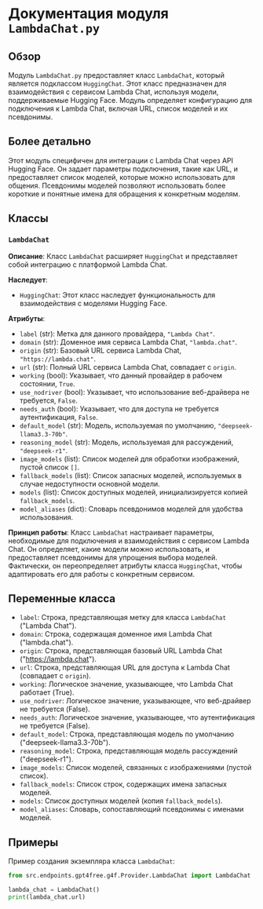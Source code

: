 # Документация модуля `LambdaChat.py`

## Обзор

Модуль `LambdaChat.py` предоставляет класс `LambdaChat`, который является подклассом `HuggingChat`. Этот класс предназначен для взаимодействия с сервисом Lambda Chat, используя модели, поддерживаемые Hugging Face. Модуль определяет конфигурацию для подключения к Lambda Chat, включая URL, список моделей и их псевдонимы.

## Более детально

Этот модуль специфичен для интеграции с Lambda Chat через API Hugging Face. Он задает параметры подключения, такие как URL, и предоставляет список моделей, которые можно использовать для общения. Псевдонимы моделей позволяют использовать более короткие и понятные имена для обращения к конкретным моделям.

## Классы

### `LambdaChat`

**Описание**: Класс `LambdaChat` расширяет `HuggingChat` и представляет собой интеграцию с платформой Lambda Chat.

**Наследует**:
- `HuggingChat`: Этот класс наследует функциональность для взаимодействия с моделями Hugging Face.

**Атрибуты**:
- `label` (str): Метка для данного провайдера, `"Lambda Chat"`.
- `domain` (str): Доменное имя сервиса Lambda Chat, `"lambda.chat"`.
- `origin` (str): Базовый URL сервиса Lambda Chat, `"https://lambda.chat"`.
- `url` (str): Полный URL сервиса Lambda Chat, совпадает с `origin`.
- `working` (bool): Указывает, что данный провайдер в рабочем состоянии, `True`.
- `use_nodriver` (bool): Указывает, что использование веб-драйвера не требуется, `False`.
- `needs_auth` (bool): Указывает, что для доступа не требуется аутентификация, `False`.
- `default_model` (str): Модель, используемая по умолчанию, `"deepseek-llama3.3-70b"`.
- `reasoning_model` (str): Модель, используемая для рассуждений, `"deepseek-r1"`.
- `image_models` (list): Список моделей для обработки изображений, пустой список `[]`.
- `fallback_models` (list): Список запасных моделей, используемых в случае недоступности основной модели.
- `models` (list): Список доступных моделей, инициализируется копией `fallback_models`.
- `model_aliases` (dict): Словарь псевдонимов моделей для удобства использования.

**Принцип работы**:
Класс `LambdaChat` настраивает параметры, необходимые для подключения и взаимодействия с сервисом Lambda Chat. Он определяет, какие модели можно использовать, и предоставляет псевдонимы для упрощения выбора моделей. Фактически, он переопределяет атрибуты класса `HuggingChat`, чтобы адаптировать его для работы с конкретным сервисом.

## Переменные класса

- `label`: Строка, представляющая метку для класса `LambdaChat` ("Lambda Chat").
- `domain`: Строка, содержащая доменное имя Lambda Chat ("lambda.chat").
- `origin`: Строка, представляющая базовый URL Lambda Chat ("https://lambda.chat").
- `url`: Строка, представляющая URL для доступа к Lambda Chat (совпадает с `origin`).
- `working`: Логическое значение, указывающее, что Lambda Chat работает (True).
- `use_nodriver`: Логическое значение, указывающее, что веб-драйвер не требуется (False).
- `needs_auth`: Логическое значение, указывающее, что аутентификация не требуется (False).
- `default_model`: Строка, представляющая модель по умолчанию ("deepseek-llama3.3-70b").
- `reasoning_model`: Строка, представляющая модель рассуждений ("deepseek-r1").
- `image_models`: Список моделей, связанных с изображениями (пустой список).
- `fallback_models`: Список строк, содержащих имена запасных моделей.
- `models`: Список доступных моделей (копия `fallback_models`).
- `model_aliases`: Словарь, сопоставляющий псевдонимы с именами моделей.

## Примеры

Пример создания экземпляра класса `LambdaChat`:

```python
from src.endpoints.gpt4free.g4f.Provider.LambdaChat import LambdaChat

lambda_chat = LambdaChat()
print(lambda_chat.url)
```